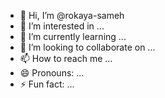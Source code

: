 - 👋 Hi, I’m @rokaya-sameh
- 👀 I’m interested in ...
- 🌱 I’m currently learning ...
- 💞️ I’m looking to collaborate on ...
- 📫 How to reach me ...
- 😄 Pronouns: ...
- ⚡ Fun fact: ...

<!---
rokaya-sameh/rokaya-sameh is a ✨ special ✨ repository because its `README.md` (this file) appears on your GitHub profile.
You can click the Preview link to take a look at your changes.
--->
